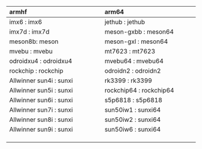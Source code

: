 
|armhf| arm64 |
|:--|:--|
| imx6 : imx6 | jethub : jethub |
| imx7d : imx7d | meson-gxbb : meson64 |
| meson8b: meson | meson-gxl : meson64 |
| mvebu : mvebu | mt7623 : mt7623 |
| odroidxu4 : odroidxu4 | mvebu64 : mvebu64 |
| rockchip : rockchip | odroidn2 : odroidn2 |
| Allwinner sun4i : sunxi | rk3399 : rk3399 |
| Allwinner sun5i : sunxi | rockchip64 : rockchip64 |
| Allwinner sun6i : sunxi | s5p6818 : s5p6818 |
| Allwinner sun7i : sunxi | sun50iw1 : sunxi64 |
| Allwinner sun8i : sunxi | sun50iw2 : sunxi64 |
| Allwinner sun9i : sunxi &emsp; &emsp; &emsp; &emsp; &emsp; &emsp; &emsp; &emsp; &emsp; &emsp; &emsp; &emsp; &emsp; &emsp; | sun50iw6 : sunxi64 &emsp; &emsp; &emsp; &emsp; &emsp; &emsp; &emsp; &emsp; &emsp; &emsp; &emsp; &emsp; &emsp; &emsp; |